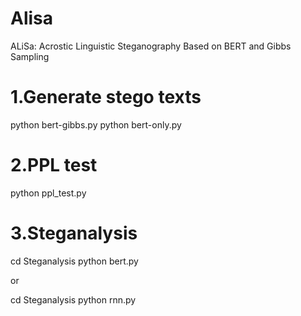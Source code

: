 # Alisa
ALiSa: Acrostic Linguistic Steganography Based on BERT and Gibbs Sampling

# 1.Generate stego texts
python bert-gibbs.py
python bert-only.py

# 2.PPL test
python ppl_test.py

# 3.Steganalysis
cd Steganalysis
python bert.py

or 

cd Steganalysis
python rnn.py


